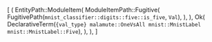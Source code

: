 [
    (
        EntityPath::ModuleItem(
            ModuleItemPath::Fugitive(
                FugitivePath(`mnist_classifier::digits::five::is_five`, `Val`),
            ),
        ),
        Ok(
            DeclarativeTerm(`{val_type} malamute::OneVsAll mnist::MnistLabel mnist::MnistLabel::Five`),
        ),
    ),
]
